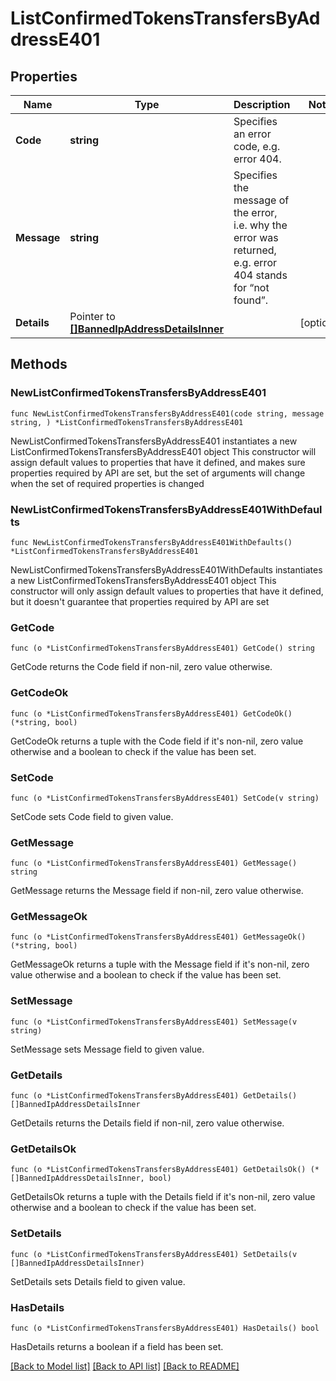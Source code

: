 # ListConfirmedTokensTransfersByAddressE401

## Properties

Name | Type | Description | Notes
------------ | ------------- | ------------- | -------------
**Code** | **string** | Specifies an error code, e.g. error 404. | 
**Message** | **string** | Specifies the message of the error, i.e. why the error was returned, e.g. error 404 stands for “not found”. | 
**Details** | Pointer to [**[]BannedIpAddressDetailsInner**](BannedIpAddressDetailsInner.md) |  | [optional] 

## Methods

### NewListConfirmedTokensTransfersByAddressE401

`func NewListConfirmedTokensTransfersByAddressE401(code string, message string, ) *ListConfirmedTokensTransfersByAddressE401`

NewListConfirmedTokensTransfersByAddressE401 instantiates a new ListConfirmedTokensTransfersByAddressE401 object
This constructor will assign default values to properties that have it defined,
and makes sure properties required by API are set, but the set of arguments
will change when the set of required properties is changed

### NewListConfirmedTokensTransfersByAddressE401WithDefaults

`func NewListConfirmedTokensTransfersByAddressE401WithDefaults() *ListConfirmedTokensTransfersByAddressE401`

NewListConfirmedTokensTransfersByAddressE401WithDefaults instantiates a new ListConfirmedTokensTransfersByAddressE401 object
This constructor will only assign default values to properties that have it defined,
but it doesn't guarantee that properties required by API are set

### GetCode

`func (o *ListConfirmedTokensTransfersByAddressE401) GetCode() string`

GetCode returns the Code field if non-nil, zero value otherwise.

### GetCodeOk

`func (o *ListConfirmedTokensTransfersByAddressE401) GetCodeOk() (*string, bool)`

GetCodeOk returns a tuple with the Code field if it's non-nil, zero value otherwise
and a boolean to check if the value has been set.

### SetCode

`func (o *ListConfirmedTokensTransfersByAddressE401) SetCode(v string)`

SetCode sets Code field to given value.


### GetMessage

`func (o *ListConfirmedTokensTransfersByAddressE401) GetMessage() string`

GetMessage returns the Message field if non-nil, zero value otherwise.

### GetMessageOk

`func (o *ListConfirmedTokensTransfersByAddressE401) GetMessageOk() (*string, bool)`

GetMessageOk returns a tuple with the Message field if it's non-nil, zero value otherwise
and a boolean to check if the value has been set.

### SetMessage

`func (o *ListConfirmedTokensTransfersByAddressE401) SetMessage(v string)`

SetMessage sets Message field to given value.


### GetDetails

`func (o *ListConfirmedTokensTransfersByAddressE401) GetDetails() []BannedIpAddressDetailsInner`

GetDetails returns the Details field if non-nil, zero value otherwise.

### GetDetailsOk

`func (o *ListConfirmedTokensTransfersByAddressE401) GetDetailsOk() (*[]BannedIpAddressDetailsInner, bool)`

GetDetailsOk returns a tuple with the Details field if it's non-nil, zero value otherwise
and a boolean to check if the value has been set.

### SetDetails

`func (o *ListConfirmedTokensTransfersByAddressE401) SetDetails(v []BannedIpAddressDetailsInner)`

SetDetails sets Details field to given value.

### HasDetails

`func (o *ListConfirmedTokensTransfersByAddressE401) HasDetails() bool`

HasDetails returns a boolean if a field has been set.


[[Back to Model list]](../README.md#documentation-for-models) [[Back to API list]](../README.md#documentation-for-api-endpoints) [[Back to README]](../README.md)



